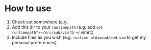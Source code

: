 # How to use

1. Check out somewhere (e.g. 
1. Add this dir to your `runtimepath` (e.g. add `set runtimepath^=~/src/pub/vim` to ~/.vimrc)
1. Include files as you wish (e.g. `runtime aldimond/awd.vim` to get my personal preferences)
